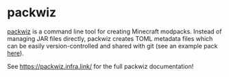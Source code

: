 # packwiz
[packwiz](https://github.com/packwiz/packwiz) is a command line tool for creating Minecraft modpacks. Instead of managing JAR files directly, packwiz creates TOML metadata files which can be easily version-controlled and shared with git (see an example pack [here](https://github.com/packwiz/packwiz-example-pack)).

See https://packwiz.infra.link/ for the full packwiz documentation!

